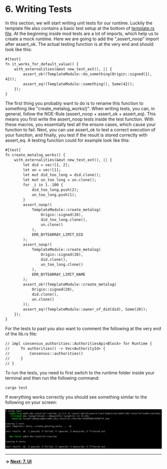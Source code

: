 # 6. Writing Tests

In this section, we will start writing unit tests for our runtime. Luckily the template file also contains a basic test setup at the bottom of [template.rs file]( ../node/runtime/src/template.rs). At the beginning inside mod tests are a lot of imports, which help us to create a mock runtime. Here we are going to add the “,assert_noop” import after assert_ok. 
The actual testing function is at the very end and should look like this:
```
#[test]
fn it_works_for_default_value() {
    with_externalities(&mut new_test_ext(), || {
        assert_ok!(TemplateModule::do_something(Origin::signed(1), 42));
        assert_eq!(TemplateModule::something(), Some(42));
    });
}
```
The first thing you probably want to do is to rename this function to something like "create_metalog_works()". When writing tests, you can, in general, follow the NOE-Rule (assert_noop + assert_ok + assert_eq). This means you first write the assert_noop tests inside the test function. With these macros, you essentially test all the ensure cases, which cause your function to fail. Next, you can use assert_ok to test a correct execution of your function, and finally, you test if the result is stored correctly with assert_eq. A testing function could for example look like this:  
```
#[test]
fn create_metalog_works() {
    with_externalities(&mut new_test_ext(), || {
        let did = vec![1, 2];
        let un = vec![1];
        let mut did_too_long = did.clone();
        let mut un_too_long = un.clone();
        for _i in 1..100 {
            did_too_long.push(2);
            un_too_long.push(1);
        }
        assert_noop!(
            TemplateModule::create_metalog(
                Origin::signed(20),
                did_too_long.clone(),
                un.clone()
            ),
            ERR_BYTEARRAY_LIMIT_DID
        );
        assert_noop!(
            TemplateModule::create_metalog(
                Origin::signed(20),
                did.clone(),
                un_too_long.clone()
            ),
            ERR_BYTEARRAY_LIMIT_NAME
        );
        assert_ok!(TemplateModule::create_metalog(
            Origin::signed(20),
            did.clone(),
            un.clone()
        ));
        assert_eq!(TemplateModule::owner_of_did(did), Some(20));
    });
}
```
For the tests to past you also want to comment the following at the very end of the lib.rs file:
```
// impl consensus_authorities::AuthoritiesApi<Block> for Runtime {
//     fn authorities() -> Vec<AuthorityId> {
//         Consensus::authorities()
//     }
// }
```
To run the tests, you need to first switch to the runtime folder inside your terminal and then run the following command:
```
cargo test
```
If everything works correctly you should see something similar to the following on your screen:

<img src="./images/tests_1.png" width="600px">

---

**-> [Next: 7. UI](./7_ui.md)**